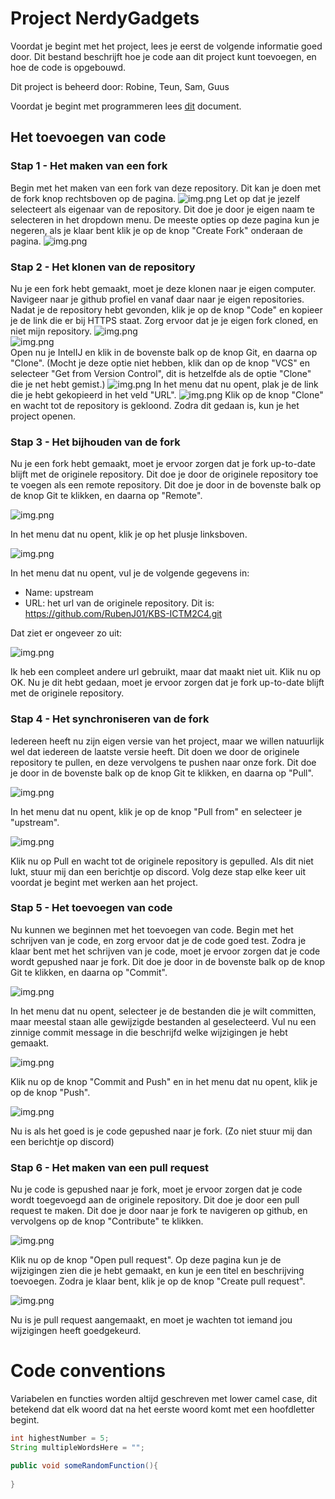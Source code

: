 # Project NerdyGadgets

Voordat je begint met het project, lees je eerst de volgende informatie goed door.
Dit bestand beschrijft hoe je code aan dit project kunt toevoegen, en hoe de code is opgebouwd.

Dit project is beheerd door: Robine, Teun, Sam, Guus

Voordat je begint met programmeren lees [dit](beforeCoding.md) document.

## Het toevoegen van code

### Stap 1 - Het maken van een fork

Begin met het maken van een fork van deze repository. Dit kan je doen met de fork knop rechtsboven op de pagina.
![img.png](src/main/resources/readmeImages/img.png)
Let op dat je jezelf selecteert als eigenaar van de repository. Dit doe je door je eigen naam te selecteren in het
dropdown menu.
De meeste opties op deze pagina kun je negeren, als je klaar bent klik je op de knop "Create Fork" onderaan de pagina.
![img.png](src/main/resources/readmeImages/createFork.png)

### Stap 2 - Het klonen van de repository

Nu je een fork hebt gemaakt, moet je deze klonen naar je eigen computer.
Navigeer naar je github profiel en vanaf daar naar je eigen repositories.
Nadat je de repository hebt gevonden, klik je op de knop "Code" en kopieer je de link die er bij HTTPS staat.
Zorg ervoor dat je je eigen fork cloned, en niet mijn repository.
![img.png](src/main/resources/readmeImages/urlKopieëren.png) \
![img.png](src/main/resources/readmeImages/https.png) \
Open nu je IntelIJ en klik in de bovenste balk op de knop Git, en daarna op "Clone". (Mocht je deze optie niet hebben,
klik dan op de knop "VCS" en selecteer "Get from Version Control", dit is hetzelfde als de optie "Clone" die je net hebt
gemist.)
![img.png](src/main/resources/readmeImages/clone.png)
In het menu dat nu opent, plak je de link die je hebt gekopieerd in het veld "URL".
![img.png](src/main/resources/readmeImages/cloneurl.png)
Klik op de knop "Clone" en wacht tot de repository is gekloond.
Zodra dit gedaan is, kun je het project openen.

### Stap 3 - Het bijhouden van de fork

Nu je een fork hebt gemaakt, moet je ervoor zorgen dat je fork up-to-date blijft met de originele repository.
Dit doe je door de originele repository toe te voegen als een remote repository.
Dit doe je door in de bovenste balk op de knop Git te klikken, en daarna op "Remote".

![img.png](src/main/resources/readmeImages/manageRemotes.png)

In het menu dat nu opent, klik je op het plusje linksboven.

![img.png](src/main/resources/readmeImages/plusje.png)

In het menu dat nu opent, vul je de volgende gegevens in:

- Name: upstream
- URL: het url van de originele repository. Dit is: https://github.com/RubenJ01/KBS-ICTM2C4.git

Dat ziet er ongeveer zo uit:

![img.png](src/main/resources/readmeImages/upstream.png)

Ik heb een compleet andere url gebruikt, maar dat maakt niet uit. Klik nu op OK.
Nu je dit hebt gedaan, moet je ervoor zorgen dat je fork up-to-date blijft met de originele repository.

### Stap 4 - Het synchroniseren van de fork

Iedereen heeft nu zijn eigen versie van het project, maar we willen natuurlijk wel dat iedereen de laatste versie heeft.
Dit doen we door de originele repository te pullen, en deze vervolgens te pushen naar onze fork.
Dit doe je door in de bovenste balk op de knop Git te klikken, en daarna op "Pull".

![img.png](src/main/resources/readmeImages/pull.png)

In het menu dat nu opent, klik je op de knop "Pull from" en selecteer je "upstream".

![img.png](src/main/resources/readmeImages/pullUpstream.png)

Klik nu op Pull en wacht tot de originele repository is gepulled. Als dit niet lukt, stuur mij dan een berichtje op
discord.
Volg deze stap elke keer uit voordat je begint met werken aan het project.

### Stap 5 - Het toevoegen van code

Nu kunnen we beginnen met het toevoegen van code.
Begin met het schrijven van je code, en zorg ervoor dat je de code goed test.
Zodra je klaar bent met het schrijven van je code, moet je ervoor zorgen dat je code wordt gepushed naar je fork.
Dit doe je door in de bovenste balk op de knop Git te klikken, en daarna op "Commit".

![img.png](src/main/resources/readmeImages/commit.png)

In het menu dat nu opent, selecteer je de bestanden die je wilt committen,
maar meestal staan alle gewijzigde bestanden al geselecteerd. Vul nu een zinnige commit message in die beschrijfd welke
wijzigingen je hebt gemaakt.

![img.png](src/main/resources/readmeImages/desc.png)

Klik nu op de knop "Commit and Push" en in het menu dat nu opent, klik je op de knop "Push".

![img.png](src/main/resources/readmeImages/push.png)

Nu is als het goed is je code gepushed naar je fork. (Zo niet stuur mij dan een berichtje op discord)

### Stap 6 - Het maken van een pull request

Nu je code is gepushed naar je fork, moet je ervoor zorgen dat je code wordt toegevoegd aan de originele repository.
Dit doe je door een pull request te maken. Dit doe je door naar je fork te navigeren op github, en vervolgens op de
knop "Contribute" te klikken.

![img.png](src/main/resources/readmeImages/contribute.png)

Klik nu op de knop "Open pull request". Op deze pagina kun je de wijzigingen zien die je hebt gemaakt, en kun je een
titel en beschrijving toevoegen.
Zodra je klaar bent, klik je op de knop "Create pull request".

![img.png](src/main/resources/readmeImages/createPr.png)

Nu is je pull request aangemaakt, en moet je wachten tot iemand jou wijzigingen heeft goedgekeurd.

# Code conventions

Variabelen en functies worden altijd geschreven met lower camel case, dit betekend dat elk woord dat na het eerste woord
komt met een hoofdletter begint.

```java
int highestNumber = 5;
String multipleWordsHere = "";

public void someRandomFunction(){
    
}
```

